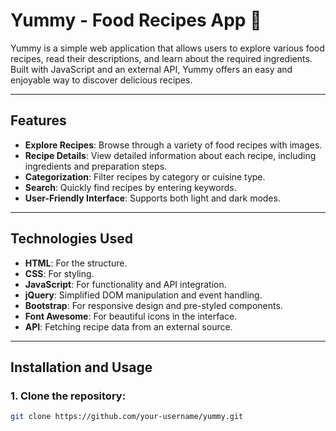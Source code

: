 # Yummy - Food Recipes App 🍲

Yummy is a simple web application that allows users to explore various food recipes, read their descriptions, and learn about the required ingredients. Built with JavaScript and an external API, Yummy offers an easy and enjoyable way to discover delicious recipes.

---

## Features
- **Explore Recipes**: Browse through a variety of food recipes with images.
- **Recipe Details**: View detailed information about each recipe, including ingredients and preparation steps.
- **Categorization**: Filter recipes by category or cuisine type.
- **Search**: Quickly find recipes by entering keywords.
- **User-Friendly Interface**: Supports both light and dark modes.

---

## Technologies Used
- **HTML**: For the structure.
- **CSS**: For styling.
- **JavaScript**: For functionality and API integration.
- **jQuery**: Simplified DOM manipulation and event handling.
- **Bootstrap**: For responsive design and pre-styled components.
- **Font Awesome**: For beautiful icons in the interface.
- **API**: Fetching recipe data from an external source.

---

## Installation and Usage

### 1. Clone the repository:
```bash
git clone https://github.com/your-username/yummy.git
